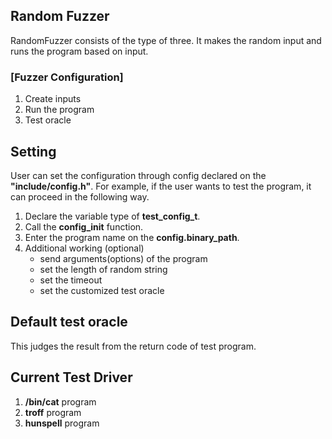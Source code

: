 ## Random Fuzzer 

RandomFuzzer consists of the type of three. It makes the random input and runs the program based on input.

### [Fuzzer Configuration]
1. Create inputs
2. Run the program  
3. Test oracle 

## Setting  

User can set the configuration through config declared on the <strong>"include/config.h"</strong>. For example, if the user wants to test the program, it can proceed in the following way. 

1. Declare the variable type of <strong>test_config_t</strong>. 
2. Call the <strong>config_init</strong> function.   
3. Enter the program name on the <strong>config.binary_path</strong>.  
4. Additional working (optional)
    - send arguments(options) of the program 
    - set the length of random string 
    - set the timeout 
    - set the customized test oracle 


## Default test oracle 
This judges the result from the return code of test program. 

## Current Test Driver  
1. **/bin/cat** program 
2. **troff** program 
3. **hunspell** program  

